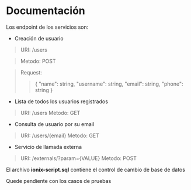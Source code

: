 # Documentación

Los endpoint de los servicios son:

- Creación de usuario
> URI: /users

> Metodo: POST

> Request: 
> >{
		"name": string,
		"username": string,
		"email": string,
		"phone": string
	}
- Lista de todos los usuarios registrados
> URI: /users
> Metodo: GET
- Consulta de usuario por su email
> URI: /users/{email}
> Metodo: GET

- Servicio de llamada externa
> URI: /externals/?param={VALUE}
> Metodo: POST

El archivo **ionix-script.sql** contiene el control de cambio de base de datos

Quede pendiente con los casos de pruebas 
